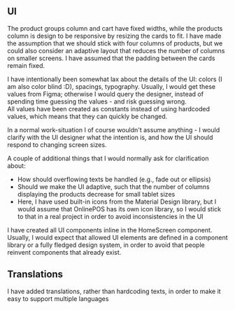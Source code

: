 ## UI
The product groups column and cart have fixed widths, while the products column is design to be responsive by resizing the cards to fit. I have made the assumption that we should stick with four columns of products, but we could also consider an adaptive layout that reduces the number of columns on smaller screens. I have assumed that the padding between the cards remain fixed.

I have intentionally been somewhat lax about the details of the UI: colors (I am also color blind :D), spacings, typography. Usually, I would get these values from Figma; otherwise I would query the designer, instead of spending time guessing the values - and risk guessing wrong.  
All values have been created as constants instead of using hardcoded values, which means that they can quickly be changed.

In a normal work-situation I of course wouldn't assume anything - I would clarify with the UI designer what the intention is, and how the UI should respond to changing screen sizes. 

A couple of additional things that I would normally ask for clarification about: 
- How should overflowing texts be handled (e.g., fade out or ellipsis)
- Should we make the UI adaptive, such that the number of columns displaying the products decrease for small tablet sizes
- Here, I have used built-in icons from the Material Design library, but I would assume that OnlinePOS has its own icon library, so I would stick to that in a real project in order to avoid inconsistencies in the UI

I have created all UI components inline in the HomeScreen component. Usually, I would expect that allowed UI elements are defined in a component library or a fully fledged design system, in order to avoid that people reinvent components that already exist.

## Translations
  I have added translations, rather than hardcoding texts, in order to make it easy to support multiple languages
